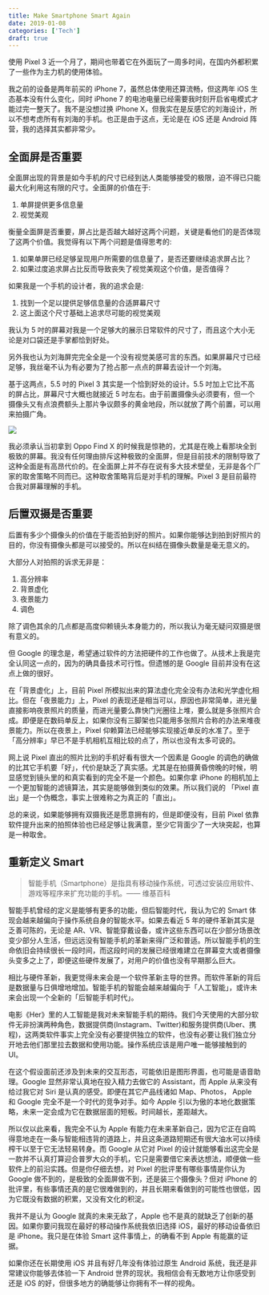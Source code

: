```yaml
---
title: Make Smartphone Smart Again
date: 2019-01-08
categories: ['Tech']
draft: true
---
```


使用 Pixel 3 近一个月了，期间也带着它在外面玩了一周多时间，在国内外都积累了一些作为主力机的使用体验。

我之前的设备是两年前买的 iPhone 7，虽然总体使用还算流畅，但这两年 iOS 生态基本没有什么变化，同时 iPhone 7 的电池电量已经需要我时刻开启省电模式才能过完一整天了。我不是没想过换 iPhone X，但我实在是反感它的刘海设计，所以不想考虑所有有刘海的手机。也正是由于这点，无论是在 iOS 还是 Android 阵营，我的选择其实都非常少。

## 全面屏是否重要

全面屏出现的背景是如今手机的尺寸已经到达人类能够接受的极限，迫不得已只能最大化利用这有限的尺寸。全面屏的价值在于:

1. 单屏提供更多信息量
2. 视觉美观

衡量全面屏是否重要，屏占比是否越大越好这两个问题，关键是看他们的是否体现了这两个价值。我觉得有以下两个问题是值得思考的:

1. 如果单屏已经足够呈现用户所需要的信息量了，是否还要继续追求屏占比？
2. 如果过度追求屏占比反而导致丧失了视觉美观这个价值，是否值得？

如果我是一个手机的设计者，我的追求会是:

1. 找到一个足以提供足够信息量的合适屏幕尺寸
2. 这上面这个尺寸基础上追求尽可能的视觉美观

我认为 5 吋的屏幕对我是一个足够大的展示日常软件的尺寸了，而且这个大小无论是对口袋还是手掌都恰到好处。

另外我也认为刘海屏完完全全是一个没有视觉美感可言的东西。如果屏幕尺寸已经足够，我丝毫不认为有必要为了抢占那一点点的屏幕去设计一个刘海。

基于这两点，5.5 吋的 Pixel 3 其实是一个恰到好处的设计。5.5 吋加上它比不高的屏占比，屏幕尺寸大概也就接近 5 吋左右。由于前置摄像头必须要有，但一个摄像头又有点浪费额头上那片争议颇多的黄金地段，所以就放了两个前置，可以用来拍摄广角。

![](https://ik.imagekit.io/elsetech/blog/images/pixel3.jpg)

我必须承认当初拿到 Oppo Find X 的时候我是惊艳的，尤其是在晚上看那块全到极致的屏幕。我没有任何理由排斥这种极致的全面屏，但是目前技术的限制导致了这种全面是有高昂代价的。在全面屏上并不存在说有多大技术壁垒，无非是各个厂家的取舍策略不同而已。这种取舍策略背后是对手机的理解。Pixel 3 是目前最符合我对屏幕理解的手机。

## 后置双摄是否重要

后置有多少个摄像头的价值在于能否拍到好的照片。如果你能够达到拍到好照片的目的，你没有摄像头都是可以接受的。所以在纠结在摄像头数量是毫无意义的。

大部分人对拍照的诉求无非是：

1. 高分辨率
2. 背景虚化
3. 夜景能力
4. 调色

除了调色其余的几点都是高度仰赖镜头本身能力的，所以我认为毫无疑问双摄是很有意义的。

但 Google 的理念是，希望通过软件的方法把硬件的工作也做了。从技术上我是完全认同这一点的，因为的确具备技术可行性。但遗憾的是 Google 目前并没有在这点上做的很好。

在「背景虚化」上，目前 Pixel 所模拟出来的算法虚化完全没有办法和光学虚化相比。但在「夜景能力」上，Pixel 的表现还是相当可以，原因也非常简单，进光量直接影响夜景照片的质量，而进光量要么靠快门光圈往上堆，要么就是多张照片合成。即便是在数码单反上，如果你没有三脚架也只能用多张照片合称的办法来堆夜景能力。所以在夜景上，Pixel 仰赖算法已经能够实现接近单反的水准了。至于「高分辨率」早已不是手机相机互相比较的点了，所以也没有太多可说的。

网上说 Pixel 直出的照片比别的手机好看有很大一个因素是 Google 的调色的确做的比其它手机要「好」，代价是缺乏了真实感。尤其是在拍摄黄昏傍晚的时候，明显感觉到镜头里的和真实看到的完全不是一个颜色。如果你拿 iPhone 的相机加上一个更加智能的滤镜算法，其实是能够做到类似的效果。所以我们说的 「Pixel 直出」是一个伪概念，事实上很难称之为真正的「直出」。

总的来说，如果能够拥有双摄我还是愿意拥有的，但是即便没有，目前 Pixel 依靠软件提升出来的拍照体验也已经足够让我满意，至少它背面少了一大块突起，也算是一种取舍。

## 重新定义 Smart

> 智能手机（Smartphone）是指具有移动操作系统，可透过安装应用软件、游戏等程序来扩充功能的手机。—— 维基百科

智能手机曾经的定义是能够有更多的功能，但后智能时代，我认为它的 Smart 体现会越来越偏向于操作系统自身的智能水平。如果去看近 5 年的硬件革新其实是乏善可陈的，无论是 AR、VR、智能穿戴设备，或许这些东西可以在少部分场景改变少部分人生活，但远远没有智能手机的革新来得广泛和普适。所以智能手机的生命依旧会持续很长一段时间，而这段时间的发展已经很难建立在屏幕变大或者摄像头变多之上了，即便这些硬件发展了，对用户的价值也没有早期那么巨大。

相比与硬件革新，我更觉得未来会是一个软件革新主导的世界。而软件革新的背后是数据量与日俱增地增加。智能手机的智能会越来越偏向于「人工智能」，或许未来会出现一个全新的「后智能手机时代」。

电影《Her》里的人工智能是我对未来智能手机的期待。我们今天使用的大部分软件无非扮演两种角色，数据提供商(Instagram、Twitter)和服务提供商(Uber、携程)，这两类软件事实上完全没有必要提供独立的软件，也没有必要让我们独立分开地去他们那里拉去数据和使用功能。操作系统应该是用户唯一能够接触到的 UI。

在这个假设面前还涉及到未来的交互形态，可能依旧是图形界面，也可能是语音助理。Google 显然非常认真地在投入精力去做它的 Assistant，而 Apple 从来没有给过我它对 Siri 是认真的感受。即便在其它产品线诸如 Map、Photos， Apple 和 Google 完全不是一个时代的竞争对手。如今 Apple 引以为傲的本地化数据策略，未来一定会成为它在数据层面的短板。时间越长，差距越大。

所以仅以此来看，我完全不认为 Apple 有能力在未来革新自己，因为它正在自鸣得意地走在一条与智能相违背的道路上，并且这条道路短期还有很大油水可以持续榨干以至于它无法轻易转身。而 Google 从它对 Pixel 的设计就能够看出这完全是一款并不认真打算迎合普罗大众的手机，它只是需要借它来表达想法，顺便做一些软件上的前沿实践。但是你仔细去想，对 Pixel 的批评里有哪些事情是你认为 Google 做不到的，是极致的全面屏做不到，还是装三个摄像头？但对 iPhone 的批评里，有些事情还真的是它很难做到的，并且长期来看做到的可能性也很低，因为它既没有数据的积累，又没有文化的积淀。

我并不是认为 Google 就真的未来无敌了，Apple 也不是真的就缺乏了创新的基因。如果你要问我现在最好的移动操作系统我依旧选择 iOS，最好的移动设备依旧是 iPhone。我只是在体验 Smart 这件事情上，的确看不到 Apple 有能赢的证据。

如果你还在长期使用 iOS 并且有好几年没有体验过原生 Android 系统，我还是非常建议你能够去体验一下 Android 世界的现状。我相信会有无数地方让你感受到还是 iOS 的好，但很多地方的确能够让你拥有不一样的视角。











